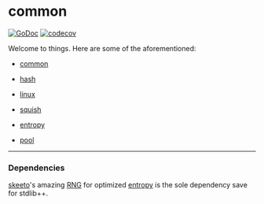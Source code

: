# common
[![GoDoc](https://godoc.org/git.tcp.direct/kayos/common?status.svg)](https://pkg.go.dev/git.tcp.direct/kayos/common) [![codecov](https://codecov.io/gh/yunginnanet/common/branch/main/graph/badge.svg?token=vk5frSGqhq)](https://codecov.io/gh/yunginnanet/common)

Welcome to things. Here are some of the aforementioned:

* [common](https://pkg.go.dev/git.tcp.direct/kayos/common)

* [hash](https://pkg.go.dev/git.tcp.direct/kayos/common/hash)

* [linux](https://pkg.go.dev/git.tcp.direct/kayos/common/linux)

* [squish](https://pkg.go.dev/git.tcp.direct/kayos/common/squish)

* [entropy](https://pkg.go.dev/git.tcp.direct/kayos/common/entropy)

* [pool](https://pkg.go.dev/git.tcp.direct/kayos/common/pool)

---

### Dependencies

[skeeto](https://github.com/skeeto)'s amazing [RNG](https://github.com/skeeto/rng-go) for optimized [entropy](https://pkg.go.dev/git.tcp.direct/kayos/common/entropy) is the sole dependency save for stdlib++.
